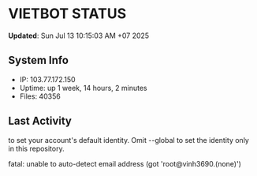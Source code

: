 # VIETBOT STATUS
**Updated**: Sun Jul 13 10:15:03 AM +07 2025

## System Info
- IP: 103.77.172.150
- Uptime: up 1 week, 14 hours, 2 minutes
- Files: 40356

## Last Activity

to set your account's default identity.
Omit --global to set the identity only in this repository.

fatal: unable to auto-detect email address (got 'root@vinh3690.(none)')
